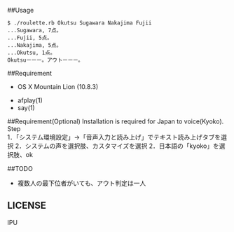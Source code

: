##Usage

    $ ./roulette.rb Okutsu Sugawara Nakajima Fujii
    ...Sugawara, 7点。
    ...Fujii, 5点。
    ...Nakajima, 5点。
    ...Okutsu, 1点。
    Okutsuーーー。アウトーーー。

##Requirement
* OS X Mountain Lion (10.8.3) 
- afplay(1)
- say(1) 

##Requirement(Optional)
Installation is required for Japan to voice(Kyoko).
Step  
1．「システム環境設定」→「音声入力と読み上げ」でテキスト読み上げタブを選択
2．システムの声を選択肢、カスタマイズを選択
2．日本語の「kyoko」を選択肢、ok

##TODO
- 複数人の最下位者がいても、アウト判定は一人

## LICENSE
IPU
